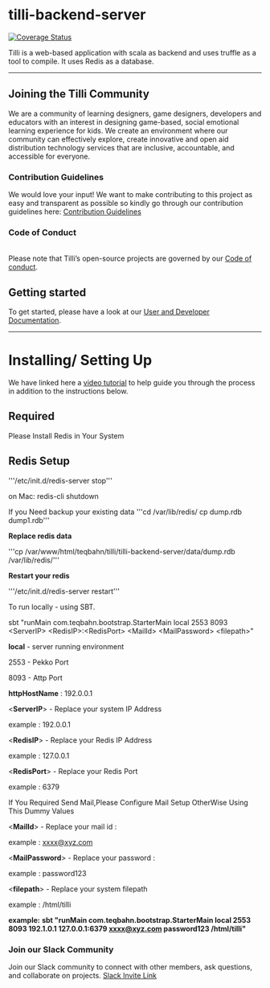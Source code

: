 # **tilli-backend-server**

[![Coverage Status](https://coveralls.io/repos/github/tillioss/tilli-backend-server/badge.svg?branch=master)](https://coveralls.io/github/tillioss/tilli-backend-server?branch=master)

Tilli is a web-based application with scala as backend and uses truffle as a tool to compile. It uses Redis as a database.

---

## Joining the Tilli Community

We are a community of learning designers, game designers, developers and educators with an interest in designing game-based, social emotional learning experience for kids. We create an environment where our community can effectively explore, create innovative and open aid distribution technology services that are inclusive, accountable, and accessible for everyone.

### Contribution Guidelines

We would love your input! We want to make contributing to this project as easy and transparent as possible so kindly go through our contribution guidelines here: [Contribution Guidelines](https://tillioss.github.io/DEPRECATED-tilli-docs/docs/Contribution-Guidelines)

### Code of Conduct

<br>Please note that Tilli’s open-source projects are governed by our [Code of conduct](https://tillioss.github.io/DEPRECATED-tilli-docs/docs/code-of-conduct).

## Getting started

To get started, please have a look at our [User and Developer Documentation](https://tillioss.github.io/DEPRECATED-tilli-docs/docs/getting-started-developer#installing-tilli-server).

---

# Installing/ Setting Up

We have linked here a [video tutorial](https://drive.google.com/file/d/1DftDb_z109lvuRV8l0URmPbI6XOAVwEt/view?usp=sharing) to help guide you through the process in addition to the instructions below.

## Required

Please Install Redis in Your System

## Redis Setup

'''/etc/init.d/redis-server stop'''

on Mac:
redis-cli shutdown

If you Need backup your existing data
'''cd /var/lib/redis/
cp dump.rdb dump1.rdb'''

**Replace redis data**

'''cp /var/www/html/teqbahn/tilli/tilli-backend-server/data/dump.rdb /var/lib/redis/'''

**Restart your redis**

'''/etc/init.d/redis-server restart'''

To run locally - using SBT.

sbt "runMain com.teqbahn.bootstrap.StarterMain local 2553 8093 \<ServerIP\> \<RedisIP\>:\<RedisPort\> \<MailId\> \<MailPassword\> \<filepath\>"

**local** - server running environment

2553 - Pekko Port

8093 - Attp Port

**httpHostName** : 192.0.0.1

\<**ServerIP**\> - Replace your system IP Address

example : 192.0.0.1

\<**RedisIP**\> - Replace your Redis IP Address

example : 127.0.0.1

\<**RedisPort**\> - Replace your Redis Port

example : 6379

If You Required Send Mail,Please Configure Mail Setup OtherWise Using This Dummy Values

\<**MailId**\> - Replace your mail id :

example : xxxx@xyz.com

\<**MailPassword**\> - Replace your password :

example : password123

\<**filepath**\> - Replace your system filepath

example : /html/tilli

**example:**
**sbt "runMain com.teqbahn.bootstrap.StarterMain local 2553 8093 192.1.0.1 127.0.0.1:6379 xxxx@xyz.com password123 /html/tilli"**

### Join our Slack Community

Join our Slack community to connect with other members, ask questions, and collaborate on projects. [Slack Invite Link](https://join.slack.com/t/tilliopensour-wyp9205/shared_invite/zt-206f4f11s-HoII8Kob45f6WK3GPIIi6g)
